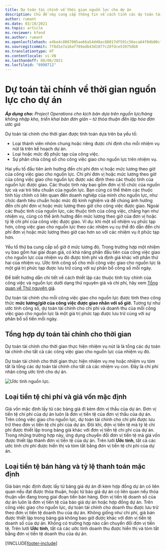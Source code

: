 ```yaml
---
title: Dự toán tài chính về thời gian nguồn lực cho dự án
description: Chủ đề này cung cấp thông tin về cách tính các dự toán tài chính cho thời gian.
author: rumant
ms.date: 03/19/2021
ms.topic: article
ms.reviewer: kfend
ms.author: rumant
ms.openlocfilehash: e4be4c8087005ae66a54d40ac88017df591c56eca64f04b00cf34b0e5a8a09ce
ms.sourcegitcommit: 7f8d1e7a16af769adb43d1877c28fdce53975db8
ms.translationtype: HT
ms.contentlocale: vi-VN
ms.lasthandoff: 08/06/2021
ms.locfileid: "6998712"
---
```

# <a name="financial-estimates-for-resource-time-on-projects"></a>Dự toán tài chính về thời gian nguồn lực cho dự án

_**Áp dụng cho:** Project Operations cho kịch bản dựa trên nguồn lực/hàng không nhập kho, triển khai bản đơn giản – từ thỏa thuận đến lập hóa đơn ước giá_

Dự toán tài chính cho thời gian được tính toán dựa trên ba yếu tố: 

- Loại thành viên nhóm chung hoặc riêng được chỉ định cho mỗi nhiệm vụ nút lá trên kế hoạch dự án. 
- Loại hoặc mức độ phức tạp của công việc.
- Sự phân chia công số cho công việc giao cho nguồn lực trên nhiệm vụ. 

Hai yếu tố đầu tiên ảnh hưởng đến chi phí đơn vị hoặc mức lương theo giờ của công việc giao cho nguồn lực. Chi phí đơn vị hoặc mức lương theo giờ của công việc giao cho nguồn lực được xác định theo các thuộc tính của nguồn lực được giao. Các thuộc tính này bao gồm đơn vị tổ chức của nguồn lực và vai trò tiêu chuẩn của nguồn lực. Bạn cũng có thể thêm các thuộc tính tùy chỉnh có liên quan đến doanh nghiệp của mình cho nguồn lực, như chức danh tiêu chuẩn hoặc mức độ kinh nghiệm và để chúng ảnh hưởng đến chi phí đơn vị hoặc mức lương theo giờ cho công việc được giao.
Ngoài các thuộc tính của nguồn lực, các thuộc tính của công việc, chẳng hạn như nhiệm vụ, cũng có thể ảnh hưởng đến mức lương theo giờ của đơn vị hoặc tỷ lệ chi phí của công việc được giao. Ví dụ: khi một số nhiệm vụ phức tạp hơn, công việc giao cho nguồn lực theo các nhiệm vụ cụ thể đó dẫn đến chi phí đơn vị hoặc mức lương theo giờ cao hơn so với các nhiệm vụ ít phức tạp hơn.   

Yếu tố thứ ba cung cấp số giờ ở mức lương đó. Trong trường hợp một nhiệm vụ bao gồm hai giai đoạn giá, có khả năng phần đầu tiên của công việc giao cho nguồn lực của nhiệm vụ đó được tính phí và định giá khác với phần thứ hai của nhiệm vụ. Ước tính công số cho mỗi công việc giao cho nguồn lực là một giá trị phức tạp được lưu trữ cùng với sự phân bổ công số mỗi ngày.

Để biết hướng dẫn chi tiết về cách thiết lập các thuộc tính tùy chỉnh của công việc và nguồn lực dưới dạng thứ nguyên giá và chi phí, hãy xem [Tổng quan về Thứ nguyên giá](../pricing-costing/pricing-dimensions-overview.md).

Dự toán tài chính cho mỗi công việc giao cho nguồn lực được tính theo công thức **mức lương/giờ của công việc được giao nhân với số giờ.**  Tương tự như ước tính công số, dự toán tài chính cho chi phí và doanh thu của mỗi công việc giao cho nguồn lực là một giá trị phức tạp được lưu trữ cùng với sự phân bổ số tiền mỗi ngày. 

## <a name="summarizing-financial-estimates-for-time"></a>Tổng hợp dự toán tài chính cho thời gian
Dự toán tài chính cho thời gian thực hiện nhiệm vụ nút lá là tổng các dự toán tài chính cho tất cả các công việc giao cho nguồn lực của nhiệm vụ đó.

Dự toán tài chính cho thời gian thực hiện nhiệm vụ mẹ hoặc nhiệm vụ tóm tắt là tổng các dự toán tài chính cho tất cả các nhiệm vụ con. Đây là chi phí nhân công ước tính cho dự án. 

![Ước tính nguồn lực.](./media/navigation12.png)

## <a name="default-cost-price-and-cost-currency"></a>Loại tiền tệ chi phí và giá vốn mặc định

Giá vốn mặc định lấy từ các bảng giá đi kèm đơn vị thầu của dự án. Đơn vị tiền tệ chi phí của dự án luôn là đơn vị tiền tệ của đơn vị thầu của dự án. Trên công việc giao cho nguồn lực, dự toán tài chính cho chi phí được lưu trữ theo đơn vị tiền tệ chi phí của dự án. Đôi khi, đơn vị tiền tệ mà tỷ lệ chi phí được thiết lập trong bảng giá khác với đơn vị tiền tệ chi phí của dự án. Trong những trường hợp này, ứng dụng chuyển đổi đơn vị tiền tệ mà giá vốn được thiết lập thành đơn vị tiền tệ của dự án. Trên lưới **Ước tính**, tất cả các ước tính chi phí được hiển thị và tóm tắt bằng đơn vị tiền tệ chi phí của dự án. 

## <a name="default-bill-rate-and-sales-currency"></a>Loại tiền tệ bán hàng và tỷ lệ thanh toán mặc định

Giá bán mặc định được lấy từ bảng giá dự án đi kèm hợp đồng dự án có liên quan nếu đạt được thỏa thuận, hoặc từ báo giá dự án có liên quan nếu thỏa thuận vẫn đang trong giai đoạn tiền bán hàng. Đơn vị tiền tệ doanh số của dự án luôn là đơn vị tiền tệ của báo giá dự án hoặc hợp đồng dự án. Trên công việc giao cho nguồn lực, dự toán tài chính cho doanh thu được lưu trữ theo đơn vị tiền tệ doanh thu của dự án. Không giống như chi phí, giá bán được thiết lập trong bảng giá không bao giờ được khác với đơn vị tiền tệ doanh số của dự án. Không có trường hợp nào cần chuyển đổi đơn vị tiền tệ. Trên lưới **Ước tính**, tất cả các ước tính doanh thu được hiển thị và tóm tắt bằng đơn vị tiền tệ doanh thu của dự án. 

[!INCLUDE[footer-include](../includes/footer-banner.md)]
